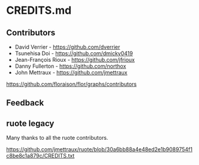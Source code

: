 
# CREDITS.md

## Contributors

* David Verrier - https://github.com/dverrier
* Tsunehisa Doi - https://github.com/dmicky0419
* Jean-François Rioux - https://github.com/jfrioux
* Danny Fullerton - https://github.com/northox
* John Mettraux - https://github.com/jmettraux

https://github.com/floraison/flor/graphs/contributors

## Feedback

## ruote legacy

Many thanks to all the ruote contributors.

https://github.com/jmettraux/ruote/blob/30a6bb88a4e48ed2e1b9089754f1c8be8c1a879c/CREDITS.txt

